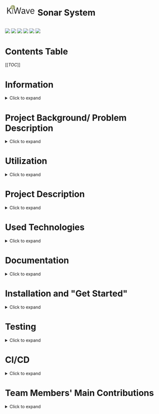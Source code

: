 # <img src="SonarVisualizer/public/KiWave-light.png" width=100px> Sonar System

<br>
<img src= "https://camo.githubusercontent.com/121f5000155889c0642b8a6b2a33a7f5fbe5c32d9133dac405ac269da15fcf94/68747470733a2f2f696d672e736869656c64732e696f2f62616467652f432532422532422d3030353939433f7374796c653d666f722d7468652d6261646765266c6f676f3d63253242253242266c6f676f436f6c6f723d7768697465">
<img src= "https://camo.githubusercontent.com/93c855ae825c1757f3426f05a05f4949d3b786c5b22d0edb53143a9e8f8499f6/68747470733a2f2f696d672e736869656c64732e696f2f62616467652f4a6176615363726970742d3332333333303f7374796c653d666f722d7468652d6261646765266c6f676f3d6a617661736372697074266c6f676f436f6c6f723d463744463145">
<img src= "https://camo.githubusercontent.com/9318a538d66a59bae54556fa490931939f442d6df8d48c4c819c360d709282d7/68747470733a2f2f696d672e736869656c64732e696f2f62616467652f41726475696e6f5f4944452d3030393739443f7374796c653d666f722d7468652d6261646765266c6f676f3d61726475696e6f266c6f676f436f6c6f723d7768697465">
<img src= "https://camo.githubusercontent.com/06c6858186510906c21d8c951168d55d976d7dfb9176ed6125c55b8a7de0baae/68747470733a2f2f696d672e736869656c64732e696f2f62616467652f4749542d4534344333303f7374796c653d666f722d7468652d6261646765266c6f676f3d676974266c6f676f436f6c6f723d7768697465">
<img src= "https://camo.githubusercontent.com/657329738460f56c758a29135bc198b08943183f5030a71776c2ea6050f5358e/68747470733a2f2f696d672e736869656c64732e696f2f62616467652f5376656c74652d3441344135353f7374796c653d666f722d7468652d6261646765266c6f676f3d7376656c7465266c6f676f436f6c6f723d464633453030">
<img src= "https://camo.githubusercontent.com/0fad77ddd85292b8800107c5a51df2f64ff5126a0fe6dfa1eb7d4977032918e2/68747470733a2f2f696d672e736869656c64732e696f2f62616467652f4e6f64652532306a732d3333393933333f7374796c653d666f722d7468652d6261646765266c6f676f3d6e6f6465646f746a73266c6f676f436f6c6f723d7768697465">


# Contents Table
[[_TOC_]]

# Information
<details><summary>Click to expand</summary>

### Team Kiwi(Group 13) 
- Kaisa Arumeel
- Alexander Säfström
- Omid Khodaparast
- Amirpooya Asadollahnejad
- Milad Tamaddondar
- János Litkei
 
[Introductory video](https://www.youtube.com/watch?v=9HAqAKBQyas) for the project:

</details>

# Project Background/ Problem Description
<details><summary>Click to expand</summary>
<br>

The need for efficient, cost-effective, and non-invasive monitoring solutions has become increasingly important in various industries. The monitoring system offers a reliable and accessible solution to security and environmental concerns. The system can be used in home security, industrial safety, parking assistance, environmental monitoring, retail analytics, and traffic management. The project builds on existing technologies and offers a customizable and expandable monitoring solution for different applications.

</details>

# Utilization
<details><summary>Click to expand</summary>
<br>

Despite the fact that the system is mainly designed for "Home Security", it has multiple other potential applications:
- Industrial safety: The system can detect objects in areas with heavy machinery and prevent accidents.
- Parking assistance: The system can detect the presence of vehicles and assist drivers in parking.
- Environmental monitoring: The system can detect changes in the environment and provide valuable insights.
- Retail analytics: The system can track the movement of customers and provide valuable data for businesses
- Traffic management: The system can detect and monitor traffic flow and help manage congestion.

</details>

# Project Description
<details><summary>Click to expand</summary>
<br>

This project aims to implement a monitoring system for a designated area or sector. The system employs two kinds of sensors: two ultrasonic sensors, a temperature sensor, and an actuator in the form of a servo motor, all of which are connected to a Wio Seeed Terminal, a microcontroller.

The core concept of the system involves mounting two ultrasonic sensors on top of a servo motor, which rotates the sensors to scan the designated area. These sensors transmit high-frequency sound waves and receive the corresponding echoes, thus detecting any objects that move within a specific radius of the sensors. The temperature sensor comes into play by measuring the temperature, which helps calculate the speed of sound in air. This information, in turn, assists in determining the amount of time in milliseconds to wait for the echo.

The servo motor is responsible for continuously monitoring its position in degrees, while the ultrasonic sensors passes the distance data it has recieved as a result of the ultrasoic wave transmission and reception to the microcontroller, the Wio Seeed Terminal, which then publishes this information over WiFi to the topic: KiWaveSonarData.

To provide a user-friendly interface, the front-end utilizes SvelteJS front-end framework and other JavaScript libraries to subscribe to the topic KiWaveSonarData. Upon receiving new information, the front-end parses and displays it in the form of a radar image that showcases the range and degree of any detected object relative to the sensors.

![SonarOuterLook](https://git.chalmers.se/courses/dit113/2023/group-13/kiwi/-/blob/ReadMe/Resources/SonarPictures/SonrOuterLook.png)

</details>

# Used Technologies
<details><summary>Click to expand</summary>
<br>

- C++
- JAVA SCRIPT
- FIGMA
- WIO SEEED TERMINAL 
- SERVO MOTOR
- ULTRASONIC SENSOR
- TEMPERATURE SENSOR

</details>

# Documentation 
<details><summary>Click to expand</summary>
<br>

[Documents](https://git.chalmers.se/courses/dit113/2023/group-13/kiwi/-/wikis/Home)

</details>

# Installation and "Get Started"
<details><summary>Click to expand</summary>

## Introduction
<details><summary>Click to expand</summary>
<br>

This projetct builds a sonar using one Wio Seed Terminal (which is Arduino compatibale), two ultrasonic sensors, one temperature sensor, and one servo motor. These parts make up the hardware required to build the sonar. The hardware parts are controlled using a GUI made using SvelteJs frot-end framework. The project uses the MQTT protocol (which belongs to the Publish-Subscribe Architecture style ) to connect the GUI to the Wio Seeed Terminal.

</details>

## Working with Wio Terminal and the sensors
<details><summary>Click to expand</summary>
<br>

The Wio Seeed Terminal is an Arduino Compatibale microcontroller. This means that its manipulation is done using C++ programming language. To easily upload code on the Wio Seeed Terminal, you can use the [Arduino IDE](https://www.arduino.cc/en/software). There are libraries implemented for different sensors and also for the MQTT protocol in the SonarController directory:
- `KiwiServo` library contains methods that are used to rotate the servo motor.
- `KiwiTemp` contains methods that are used to manipulate the ultrasonic sensors
- `KiwiTemp` contains methods that are used to manipulate the temperature sensor.
- `KiwiMQTT` contains method that are used to manipulate the Wio Seeed Terminal to send information over the MQTT protocol.
- Note that the `SonarController.ino` is the file containing the main code which is uploaded on the Wio Seeed Terminal. It contains the `void setup()` and the `void loop()` methods that are needed for the Wio to run.

There is a hpp file named `KiwiSecrets_template`. This file is meant to keep the WiFi name and and password. When you write your WiFi name (in the `ssd` attribute) and password (in the `secret` attribute), you should change the name of the file from KiwiSecrets_template.h to `KiwiSecrets.h`. Note that the file `KiwiSecrets.h` is put in the `.gitignore` file so that the WiFi name and password are not sent to the remote repository.

You also need to download the foolwing libraires. You can download these by clickoing on the library icon in the arduion library and search the name that are mentioned:
- `rpcwifi.h` is needed to connect to the WiFi. You can download it by searching for rpcwifi.
- `PubSubClient.h` is needed for publishing data and subscribing for data to the broker using the MQTT protocol. You can download it by searching for PubSubClinet.

The following lines will explain the pin-out instructions. Use these instructions to connect the sensors to the Wio Seeed Terminal. you can use the following image for referrence to which pin is which.

<img src = "https://files.seeedstudio.com/wiki/Wio-Terminal/img/WioT-Pinout.jpg">
<img src = "https://files.seeedstudio.com/wiki/Wio-Terminal/img/WT-GROVE.jpeg">

Servo motor pinout structure:
- VCC connected to 4 (which is 5V) on the Wio
- GND connected to 6 (which is GND) on the Wio
- SIG connected to 16 (which is D2) on the Wio

First ultrasonic sensor pinout structure:
- GND connected to 30 (which is GND) on the Wio
- VCC connected to 1 (which is 3V3 (3.3 V)) on the Wio
- SIG connected to 36 (which is D7)non the Wio

Second ultrasoic sensor pinout structure:
- GND connected to 34 (which is GND) on the Wio
- VCC connected to 2 (which is 3v3 (3.3 v)) on the Wio
- SIG connected to 37 (which is D8) on the Wio

Temperature sensor pinout structure.
- Use the Multifunctional pinout under the joystick

![SonarInnerLook](https://git.chalmers.se/courses/dit113/2023/group-13/kiwi/-/blob/ReadMe/Resources/SonarPictures/SonarInerStructure.png)

</details>

## Working with the GUI
<details><summary>Click to expand</summary>
<br>

SvelteJS was used to make the GUI for this project. In order to use SvelteJS you need to have [Node.js](https://nodejs.org/en/download) downloaded.

The GUi initial setup was done by runnign the command `npm create vite@latest` in the `SonarVisualizer` directory. However, if you use our project, you do not need to run the forementioned command, but rather the commands mentioned next.

If you fork this project and and then pull from the remote repository, before using npm commands to upload the web page, you need to open a terminal in the `SonarVisualizer` directory and run the command `npm install` or `npm i`. This command downloads the dependicies and packages that are used in the project.

The GUI can be run locally for testing or development purposes. This can be done by running `npm run dev` in the terminal while in the `SonarVisualizer` directory. After running the command, the application will be accessible at http://localhost:5173. To test the application on mobile, or other devices, it can be exposed on the local network by running `npm run dev -- --host`. Following this command the application can be accessed on the local network at the local IP address of the machine it’s running on, at port 5173. The exact address will also be displayed in the terminal.

After installing all the required dependencies, the application can be built from source by following these steps: 
1. Using the terminal, navigate to the source directory of `SonarVisualizer`.
2. Run `npm run build` to compile the Svelte files and build the project.
3. The final result can be found in the `dist` subdirectory in the `SonarVisualizer` directory. This command is mostly used in case you want to see if all the packages, especially the extra packages you have added to the project, can be run on the browser. Moreover, it is also used if you are planning to deploy your project on a server (more on this later).

If you navigate to the `src` subdirectory, you can find the different components under the `components` subdirectory. There is also a subdirectory called `data`. This directory contains the `stores.js` file which holds the information that is sent by the Wio Seeed Terminal over MQTT, and commands to be sent to the Wio Seeed Terminal by the GUI. The `App.svelte` component is the root component which contains the other components that are made under the `components` subdirectory.

Under `components` subdirectory, there is another directory called `mqtt` which conatins the `MQTTHandler.svelte` component. This component contains the publish and subscribe methods needed for the MQTT to work on the GUI.

</details>

## System Architecture
<details><summary> Click to expand </summary>
<br>

Our system, as mentioned before, made use of the MQTT protocol to create connection between the application programmed using SvelteJS and the Wio Seeed Terminal and the Sensors and actuator programmed using C++. 

What is MQTT?

MQTT is some kind of protocol that belongs to the publish-subscribe architecture style. The publish-subscribe architecture style works in the way that different components, publish the iformation needed by other components to a message bus (usually called the broker) under specific topics that are defined by the programmers. The components that need these data need to subscribe to the broker under the same topic that was used by the component(s) that published the information. The benefits od using the publish-subscribe architecture style is that there is little coupling between the componenets. Moreover, the components can work asynchronously as they can subcribe to the broker whenever they need, hence less coupling.

Now that the base of our system's architecture is explained, you can dig deeper into our project and see how our team made use of open source publish-subscribe libraries. Here is a component diagram that depicts the architecture of our system. Note that the broker is shown as a component, eventhough it plays the role of a connector:

![ComponentDiagram](https://git.chalmers.se/courses/dit113/2023/group-13/kiwi/-/blob/ReadMe/Resources/ComponentDiagram/ComponentDiagram.png)

As you can see in the diagram, We have to main components that communicate to each other via the broker. The App component (which is a subsystem itself), subscribes to the topic "KiwiSonarData" to receive the data that the Wio Seeed Terminal has published to the mentioned topic. The App component also publishes user's input to the KiwiSonarCommand topic. Then, the Wio Seeed Terminal subscribes to this topic and manipulates the way the sensors should work according to the user's input.

</details>

</details>

# Testing
<details><summary>Click to expand</summary>
<br>

Unit tests were made for the GUI in this project. The Jest testing framework was used to make unit tests that checked the correctness of the commands sent by the GUI and the way componenets were rendered. This section contains information regarding configuring Jest on a svelte project and the commands used to run the tests. Note that when you use `npm i` after forking our project and pulling from the remote repository, you can already use the testing commands on our project as Jest is already configured on it. The Jest configuration part is useful for those who want to configure Jest on their own projects.

## Jest configuration
<details><summary>Click to expand</summary>
<br>

Needed libraries:
1. `@babel/core`, `babel-jest` and `@babel/preset-env`are some libraires that we need. . These are needed for the transpilation that is required by jest.
2. `svelte-jester` and `jest-transform-stub`. Jest does not understand how to parse non-JavaScript files. We need to use svelte-jester to transform Svelte files, and jest-transform-stub for importing non-JavaScript assets (images, CSS, etc).
3. `@testing-library/svelte` (known as Svelte Testing Library) provides DOM query functions on top of Svelte in a way that encourages better testing practices. Some of the most commonly used functions are `render`, `getByText`, `getByLabelText`, and `getByRole`.
4. `@testing-library/user-event` is a companion library to Svelte Testing Library that provides more advanced simulation of browser interactions than the built-in fireEvent function. An example of this is if you need to trigger an event for a mouse click while the Ctrl key is being pressed. You can find test examples using this library in our `test` subdirectory under `SonarVisualizer`. This library is handy for dealing with making tests for buttons.
5. If you use global environment variables or a `.env` file in your code, you need to install `babel-plugin-transform-vite-meta-env` to transform these variables for the commonJS module.
6. `@testing-library/jest-dom` provides a set of custom jest matchers that you can use to extend jest. These can be used to make your tests more declarative. It has functions such as `toBeDisabled()`, `toBeInTheDocument()`, and `toBeVisible()`.

You can install the aforementioned libraires using npm:

```
npm install -D jest babel-jest @babel/preset-env svelte-jester jest-transform-stub @testing-library/svelte @testing-library/user-event babel-plugin-transform-vite-meta-env @testing-library/jest-dom
```

We need to configure Jest to transform our files. We must explicitly set our test environment to jsdom, which we are using through Jest. Since v27 Jest’s default test environment is node, we put the configuration in a specific Jest configuration file called `jest.config.json` in the project root folder (in our case in `SonarVisualizer`):

```
{
  "transform": {
    "^.+\\.js$": "babel-jest",
    "^.+\\.svelte$": "svelte-jester",
    ".+\\.(css|styl|less|sass|scss|png|jpg|ttf|woff|woff2)$": "jest-transform-stub"
  },
  "moduleFileExtensions": ["svelte", "js"],
  "testEnvironment": "jsdom",
  "setupFilesAfterEnv": ["@testing-library/jest-dom/extend-expect"]
}
```

We configure Babel to use the current version of node. Include the `babel-plugin-transform-vite-meta-env` plugin if you are using environment variables. We put the configuration in a `.babelrc` file in the project root folder (in our case in `SonarVisualizer`). Babel is a free and open-source JavaScript transcompiler that is mainly used to convert ECMAScript 2015+ code into backwards-compatible JavaScript code that can be run by older JavaScript engines. It allows web developers to take advantage of the newest features of the language.

```
{
  "presets": [["@babel/preset-env", { "targets": { "node": "current" } }]],
  "plugins": ["babel-plugin-transform-vite-meta-env"]
}
```

Add the scripts to run the tests in your `package.json`. NOte that you should add them under the `scripts` object.

```
"test": "npx jest src",
"test:watch": "npm run test -- --watch"
```
sources: https://www.roboleary.net/2021/11/18/svelte-app-testing-jest.html

After following the instructions (in case your configuring jest on your own project), you should be able to use the command `npm run test` to run the tests that you have written for your project. Note that a test file should be name after the component that your are testing. For example, if you have a component called `Button.svelte` then the test file should be called `Button.spec.js` or `Button.test.js`. As you can see, the test file has `.spec.js` or `.test.js`. This is needed for jest to be able to find the test files which are written in JavaScript.

</details>

</details>

# CI/CD
<details><summary>Click to expand</summary>
<br>

CI/CD stands for "continuous intergration" and "continuous development". We use the GitLab piplelines to continuous test code that is committed and and then deploy the code, if it passes the tests. The pipleine is written in `.gitlab-ci.yml` file which is usually uploaded on the root of the project (good practice to put it there). As you have noticed by now, this is a YAML file which contains commands that are executed by the GitLab runner(s). GitLab runners are computers that have Linux as their Operating System. These runners pull your project and look for the CI file and run the commands that you have given there. To install packages and programs on the runner to run your commands, most projects (our project too) use docker images. You can find docker images for the applications (programs) that you need in order to test and/or deploy your project from [docker hub](https://hub.docker.com/). Each block of commands that is executed by the GitLab runner is called a job. Note that you need to use a runner that can handle docker images. You can see the available runners under CI/CD in settings. You can see the result of your pipline under the CI/CD Pipelines.

You can customize your `.gitlab-ci.yml` file in many ways:
- You can add stages, so that if one stage fails the reat do not run (useful in case of deployment). For example, if your test job fails, you do not want to deploy your project.
- You can customize your jobs by using the `rules` flag, so that your job runs only on specific branches (in case of deployment, in `main` branch only as an example). 
- You can add the `before-script` to download dependencies needed by the commands that run in the `script` flag.
- You can specify the runner on which each job needs to run on using the `tags` flag.
- Note that the jobs need to have the `script` flag. A job without the `script` flag does not do anything, so it will always pass.

This is just a glimpse into what you can do using CI/CD in GitLab. Our project uses CI/CD for automated testing and deployment. It is a simple pipileine. You can use this as a starting point. You can read and learn more about the sophisticated and advanced features of GitLab CI/CD [here](https://docs.gitlab.com/ee/ci/).

</details>

# Team Members' Main Contributions
<details><summary> Click to expand </summary>
<br>

Kaisa Arumeel:

Alexander Säfström:

Omid Khodaparast:
- Implemented the initaial KiwiServo library which is used to rotate the servo motor and tell it when to stop. This library, later in the project, went under some changes as Alexander Säfström started working on implementing the KiwiMQTT library.
- Implemented the KiwiTemp library which contains functionality used to receive the temperature measured by the temperature sensor.
- Implementedthe loading scen for the `ScanButton.svelte`component which showcases to the end user when the start and stop commands have been received by the sonar (the Wio Seed Terminal).
- Configured Jest (used to make unit tests) in the `SonarVisualizer` directory, which contains the main application used by the end users to manipulate the sonar. 
- Configured the CI/CD part of the project by creating the `.gitlab-ci.yml` and editing it by giving it different stages and different jobs to complete the Automated testing and continous deployment of the project.
- Edtited and gave structure to the `README.md` file.

Amirpooya Asadollahnejad:

Milad Tamaddondar:

János Litkei:


</details>



